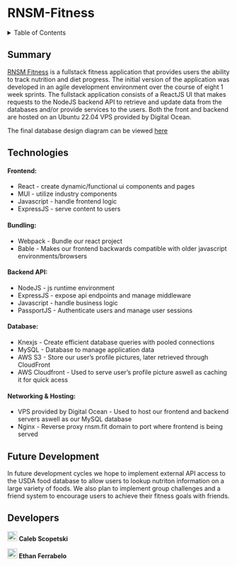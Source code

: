 # RNSM-Fitness

<details>
  <summary>Table of Contents</summary>
  <ol>
    <li><a href="#summary">Summary</a></li>
    <li><a href="#technologies">Technologies</a></li>
    <li><a href="#future-development">Future Development</a></li>
    <li><a href="#developers">Developers</a></li>
  </ol>
</details>

## Summary
[RNSM Fitness][website] is a fullstack fitness application that provides users the ability to track nutrition and diet progress. The initial version of the application was developed in an agile development environment over the course of eight 1 week sprints. The fullstack application consists of a ReactJS UI that makes requests to the NodeJS backend API to retrieve and update data from the databases and/or provide services to the users. Both the front and backend are hosted on an Ubuntu 22.04 VPS provided by Digital Ocean. 

The final database design diagram can be viewed [here][final-db-diagram]

## Technologies
#### Frontend: 
<ul>
  <li>React - create dynamic/functional ui components and pages</li>
  <li>MUI - utilize industry components</li>
  <li>Javascript - handle frontend logic</li>
  <li>ExpressJS -  serve content to users</li>
</ul>

#### Bundling:
<ul>
  <li>Webpack - Bundle our react project</li>
  <li>Bable - Makes our frontend backwards compatible with older javascript environments/browsers</li>
</ul>

#### Backend API:
<ul>
  <li>NodeJS - js runtime environment</li>
  <li>ExpressJS - expose api endpoints and manage middleware</li>
  <li>Javascript - handle business logic</li>
  <li>PassportJS - Authenticate users and manage user sessions</li>
</ul>

#### Database:
<ul>
  <li>Knexjs - Create efficient database queries with pooled connections</li>
  <li>MySQL - Database to manage application data</li>
  <li>AWS S3 - Store our user’s profile pictures, later retrieved through CloudFront</li>
  <li>AWS Cloudfront - Used to serve user’s profile picture aswell as caching it for quick acess</li>
</ul>

#### Networking & Hosting:
<ul>
  <li>VPS provided by Digital Ocean - Used to host our frontend and backend servers aswell as our MySQL database</li>
  <li>Nginx - Reverse proxy rnsm.fit domain to port where frontend is being served</li>
</ul>

## Future Development
In future development cycles we hope to implement external API access to the USDA food database to allow users to lookup nutriton information on a large variety of foods. We also plan to implement group challenges and a friend system to encourage users to achieve their fitness goals with friends.

## Developers
[<img width="22px" src="https://cdn-icons-png.flaticon.com/512/270/270798.png" />][calebgithub]
**Caleb Scopetski**

[<img width="22px" src="https://cdn-icons-png.flaticon.com/512/270/270798.png" />][ethangithub]
**Ethan Ferrabelo**

[website]: https://rnsm.fit
[ethangithub]: https://github.com/eferrabelo1114
[calebgithub]: https://github.com/cscopetski
[final-db-diagram]: https://viewer.diagrams.net/?tags=%7B%7D&highlight=0000ff&layers=1&nav=1&title=Sprint%209%20ERD.drawio#R7V1be9o4E%2F41uYTHlnzSZdOku9tNt%2F3a3ba7NzxOcMD7OZgak0N%2F%2FdqJBbakEMUYzShtbgLCgJmZdzRnHdHXV7e%2FFPFy%2Fi6fJtkRcaa3R%2FTkiBDP97zqX71y97BCAtKszIp0%2BrDmbhc%2Bpd%2BTZtFpVtfpNFl1LizzPCvTZXfxIl8skouysxYXRX7Tvewyz7rfuoxnibTw6SLO5NUv6bScP6xGvrNd%2FzVJZ3P%2Bza7TvHIV84ubhdU8nuY3rSV6ekRfF3lePjy6un2dZDX1OF0e3vfmkVc3N1Yki1LnDez9v1%2B%2Fvnkf%2F5bdvi2%2BfD5l8afVqPmUVXnHf3AyrX5%2F83SRL6p%2Fx0W%2BXkyT%2BmOc6llelPN8li%2Fi7CzPl9WiWy3%2Bm5TlXcO9eF3m1dK8vMqaV5PbtPzavL1%2B%2FHfr8clt%2B8kdf7Ioi7uv%2FO31k7%2FbT7Zvun%2B2fdf0Vc3z7a1XK2%2FSLGtel0nGf3%2B%2BLi6SHXQKG9GLi1lS7riuvqq%2BsKZi6xsajvyS5FdJdcPVBUWSxWV63ZWyuBHW2ea6LT%2BrBw1Ln8Fe8pO9w7KXomIvxc5eZ8yo32axMw4J25PN91d%2FSIq0ImJSmOO9h4r3nsR7WEb7diE5wsVNHw7JY%2BL30NUthvfk8ariUcmvyJfJgq8ZlQMWoZKDAFAOwqfkQEMt95ATJHIQDC0HzVs%2F5Gl1z8RpXKIRbdyBxiEKuKPDP%2BLhTpt3CdK0uY3%2BAtbQ4zrO1s1P%2BGtVbaKi1N3M0zL5tIzvaXtT%2BXZdAYqzdFbx6eSi4ke9BT%2FOoOukKJPbnRTlr0Zdyvhh8%2Fxm63dtvKt5y%2BfynMeZsBcYI6NgdDtg1NTJzhGKXZdpoixEpWyZhIVlvFrd5MVUZnyWpctVTTIAZBBBZYADg%2BssAGS4T%2BBCc496Fm7648LlISvjwFDvPqKODRyzuw%2BnRwtyyVWcZrjxRsHxZjaO09mJ7MIb%2FYk3FT1aeLtMi1W5iK8S1JgLXXDMyQEWLJjDZfu5vpXGH7%2FtFjSy2AZk%2BODIMBuksNkvcnXDDwEycMhhgka0MEODReDQsC1kwKN%2BMOjQDRtgQ4ccOLixAB0eNDqI2bDBFhE2JrKIbugAGTiI7OLHF9XXpuXdJEuuE2S%2BvuihuQ48TIhEwXTIiORlvig55rxhqDjaUKghowdPRdn1vSiSuEymkxiZoh5Rt07CdugH7v%2FycocW%2FdbLKUr6BYLsBeC0M5vOf058XGkEwm1ygeYmh2yPCyRszCqSKPKoMLjgGVQHHAihUSBYbvFFmmDAZvFFMhryOJtg9IkQWnuyM1mXpA9HtWm8mt%2BDyx2GhEIBCyVk7APTkN9Si4bT%2FByX5IWCkQKumylg7b9urKpbSgammSmxUzPz%2B277QHGWF2kyqTU0LoBQr4uQCNyMp3J9%2FYCmCotIFxKRrr3iuEE3hutET0JDUTL%2FZPK%2B%2BvrhyuypZymGZD%2F4%2BN1HXNARIr0ReIqQwjnAffMgcGkQqusEY0OG7AUfv%2FsNNzIYODIs8IiRNOVxq%2F7pziw2NC7U1Vyi6%2BN5ZMwctv0Lu5%2F48Aul4i65SozWTTg0iljgURb4UdD5GsLCscOIzxiJiOP7pPstBy4ho2ZT2s7zxbUypYjXVeZhSPYUW6AmQy5hBxdlj9WZ%2F7aY%2BdVSRHpKsF8Zoc6jEuw5XvUymAQzOGPEshCkp6tykZkinhwAeog%2BIvRzRwRdDNIzHAqyOkzvaQeDBm8p3I%2FJcjDoJE6zu8lZPpPYD4ALJpQQhA50WNkzPF%2BhAwvdRG6rgA82SOrpBni4IGLBhRzgwRskdR2pOQkcJYZnF%2FRBCZI8gqcb6cEGETnSwyFSJKt1Vq6QocTFhxLIuI%2F2XkKw7CW6pRDYgCKXQiyLvEzSBU6ghGJ%2FIjxOzDrr%2FXCCAyS%2BrrOODCS%2B7KxzkOAzuAJ0CPGtcNZDJN46jzVaBxLZW7%2BMS5y7iOSUhOATSnxI192uNJtvqd%2Fuy357jRB8W4jkjSCAB6TPrruHIIGHpT67r%2FLZi3OcO4hoZSFAiAV1GqK%2FDggSS%2F11X%2FbX70GCbxMRPXUECDHsqbfx0a9%2BvAWXpxHSTCIdCiEB2CS4%2FebRGmrZP1BRZp8CUS0ef8tHZ2%2F%2FOb87mX%2BZ%2F%2FmZpcUpjUa6LB5eCaqrcgIm6Azel%2FpEec9QhTdc5ttTZGLZ8ljN42X9sJjnV%2Bfr6taOl626q2a1VYoFoX59oceYqkbNEIX6DQ6lfgMCaKBoJxSQ5BMC3bmAyOyTQB5i0NQ1oTTjN40HPFgKXsIRmJ3iN4SRAteIEOhO8sOGEnmUXz2oYkBsHGBkiusKYIGvdwrkkAHaKkqGT9XIM%2FN%2BTeKsnE8%2BFPllmsnyiGDcESPQbmQA2F%2FQU0MDjswLLB2Zx%2B%2F7kZzvpKjuIcelYcR%2BZPj5eeFuZ3yLitPt6pC%2Bee8K7IFjKSHRBAEuDIS7E%2FeG2fcMZ0zJvj6OoQGWD6%2F31LEVsRcw4hrOUGyFE%2BQFxFZcYTRKqFK0RmMrIeDBito2ydhxhDEQnkZ8u3z%2BHIg9UGvpzIdQ1RLQpIWsMFXAhwuFgAca9rDp4TKnoaXDH0I5VsCrb6xACPio%2BBBzgcHBpH3w0zb1rDMmmgqHPmVRrivAOjwX4UjEELCyAAgYnAkvHRj8d1owlZviA0YEWfr%2FVM4XfCaFNziG9mMW2cmsQ4V7XsRItEg3X4%2FMKo7kfH26SMsU6TTkkRB5gc8GRYpTByoCIqtzqPgsTk%2Bi8JuDnAXnxxnX1SJJOSnz%2FycLZJQMXImUnmp8pW%2BUlLJzqyLlJLldpvfOLjaqRp4eVZlRqpr2eInNY4Yi3UxvhGvMUGQ4n99k4188l31cXJbz%2BR%2B4hvxYa0hJCEA2FyapQR%2FcxNl822HGittcpst0XT02%2BMRXXZZeXq%2F%2FvCTvkq%2Bf4iyKZ6%2Fo55Ns5MocxZcvxOLbqZispCoyHhuOvfwYPB48H7CXamZydPL0Kk6zyet5vFAcyoNkTwvADwtkVswkwdIty4juNocrosnvuwWP5B4elfiml%2BnFvSdsoWscqJLBRl1jZsG4EjwzfZhuWRE2%2FMjBzcfwgww0iiidEjRGo3QMsMbIPotMt84IG2bkUKytda4jL5BRpKrUM1rrygxHZe1Gke6ckwjMeT27eft5%2FfbdzKFfbn97%2F37y%2FTW5HMmGmzMeq232s%2Fg8yZ4AQy3z1XaVvWpeuEqn04f0dbJKv8fn959XU3pZ15Hc%2Fxj%2F%2BMg%2FUdJ%2Bp1Re5ItFclE2H3m0Oc9JH3XO2I14v%2BqexTOboUD8LfnlJQ91Dlwnw%2BQCspek9nyVx2pW7ckB7EVyM7m3x5AZX6EbifQLVVNID2V8KTWKXOiAR6O4Q%2BmOCvC16DqbP7e7edMBqKsONhqqgDzQBttns9falJXEUkRT1EQ1VHysUnibwsfh28PUNDE8t%2BnHECBDvYUjz5cFSNTkhxYgYkaAFIzudaaHGadgL%2FHhH4gkoWX4WDx7CjX2YvLwBzjqMvmPk9L%2FfT5581e4yoov3vn%2F1rPJ5nYOUmvQUc5hL18eEz%2BVBBz%2BbNm9QCs78m%2FyfCrxGMJNoVTetFyTmUklwTB32WHTcfgHwe%2B6bQt67cShVZHJoVVK2gUH3B6sxgL%2BUXi7btuC9jpxViQ8FhSzwJHSbsQURQwUequVI6pY9bCKfj6Dpp8rK2Nj55Rj7hBUE0u3QxAuE7fzvi3VMr7JNjc1Ac1WfViOEl2THhtK7LHplSgxOX9pZ6jaBjUTCLN5EEQNXHvmtyjIp%2Br0NEq%2Bza9otcHLQar%2BZDvAOO6RJ%2Fd0b04%2FgSOkofH1B3K%2F%2B4QC%2Bm92RGES7gqiItnriCGDptUHQTqDI0fO2HH3PRkpUU6WPNSMWG3%2B4xoLvPO2X0CpVyAVKpk8JkedjzN7AEg%2Fd0HoTALMioV2qlDZ2l3EV0MeADKEheGLhtqmIg3MvqDEKDqs6U5XS5liVoMN4JDjspfonBjqi9gAD2fzGxCGQGMbRUUkyoF7z57ZQHZPrUKp1w3TOWRfd0dlA%2FfXN1SRg7RA31A5B7lKiut0MZusalbigo8nwQc8wu1Z19cItiVz5pmHyCOVu24kuUCb6TCGKnc9syVPQyRInnMu89A1T3YGjTxFGjHO8iJNsNknitbxkQuea%2FdMFz8bnqS8p3ePK0Lmy5Z4c3gcMlknjmBMbI42MiHop8X3D2vv%2FOPx9e%2FzPz%2B%2Fd%2FPZHzf8THJzweWwr7du9pQxJbGIjA8zAWS1NUHdrjhtnOQnLAl56n9AxiFl27%2FOx%2FohGfMxC8MfA7CL0C8g5E0duIC3krSGJgnZ1vinpJViP1ReN3hxjBqmoTCO3SNk7GshfihcGk43%2FxDCY6jrOBSOK%2FEC08IDF7ZA3DG6l%2Bjw%2Fd%2B8Hf4tH529%2Fef87mT%2BpbodlhanNBq5BIzDqEcF6fJYfYIJWFfwrttuz%2FXGc3o9E%2FwryjY6DszBsqdrxHWEWDcN4clnT9OI6zxunsG593JoBHul5fYcNS6GGOhoKE5iXZmQmlqKQMmu3QTJ3sZvuwWWabK6KNIlvjnFkaBsCAvBQWJqqJB1mSU1tVwrQaKq3b%2FAhg7R2aUUfgshhr0j0yml%2FXYCfiESV1bmFSq3Ndy3HF%2BLo2onX2YoaA5EOLA4EKsphstU7CLHC8hU%2BIFASabQmIdKVShpayrarFG116PQuD%2FEFCUnu7Jkh4ZYEHVTWBLDDw0xwLkHPYxKIzNpdOVGTVCwswLVt232cJM2f3WLgY271Xvxlw6uGPbjr7RFnsRpdjepJ9NNzvKZxH0Id1owI8z2mCvJJgeOr5IY2exxV2pZMjnZQK3cMAchdC2NrrX%2FlLHfX6O4ivMq1P7Q4FmoR8x5oVxmc9zMc0uaPCECIH3QoY0Wa%2BpsdtfVPUO8%2B4sh9yrQlOkHTwjPcJUSOw00i7I2LBBruFWVbkZ3AvLzPPlDbAVgR7KqmfzzOPmD7PcBKi5TyI7RF8tkiisOoBiqtXUUJf5DeDtM3OPAnUQCFztBPe1Q28zcKYlIgLE5mMr%2BJMMoFOMsqhknRrMMpmaowUBo4OyfqmhhV9APC4JeTprOk8Y5wiNIPoP3iARZ9bXH6%2BrBrH5Q%2B68PS9VXbFZl5EFGM%2BVRKeDRTB7Kb5ekxSWyIRmS729ywOhOy7ZFtm%2FreFGm5R0u0kkmJTFJu50nGrWDT6vJdbpKzxVV%2FsAj0xTjNA7YUl09LfK8bAf7qt85f5dP6wNMT%2F8D
